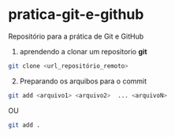 # pratica-git-e-github
Repositório para a prática de Git e GitHub

1. aprendendo a clonar um repositorio **git**

```bash
git clone <url_repositório_remoto>
```

2. Preparando os arquibos para o commit

```bash
git add <arquivo1> <arquivo2>  ... <arquivoN>
```
OU
```bash
git add .
```